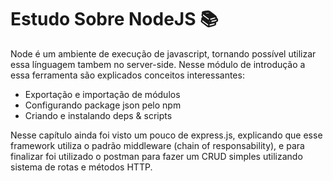 # Estudo Sobre NodeJS 📚
Node é um ambiente de execução de javascript, tornando possível utilizar essa línguagem tambem no server-side. Nesse módulo de introdução a essa ferramenta são explicados conceitos interessantes:
* Exportação e importação de módulos
* Configurando package json pelo npm
* Criando e instalando deps & scripts

Nesse capítulo ainda foi visto um pouco de express.js, explicando que esse framework utiliza o padrão middleware (chain of responsability), e  para finalizar foi utilizado o postman para fazer um CRUD simples utilizando sistema de rotas e métodos HTTP.

